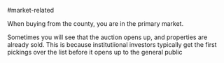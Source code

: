 #market-related

When buying from the county, you are in the primary market.

Sometimes you will see that the auction opens up, and properties are already sold. This is because institutiional investors typically get the first pickings over the list before it opens up to the general public 
